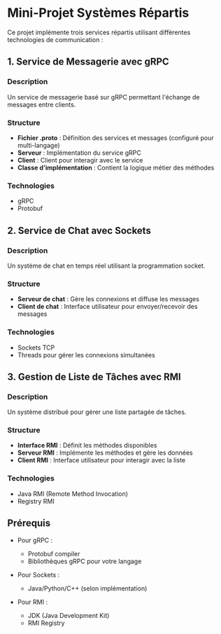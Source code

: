 # Mini-Projet Systèmes Répartis

Ce projet implémente trois services répartis utilisant différentes technologies de communication :

## 1. Service de Messagerie avec gRPC

### Description
Un service de messagerie basé sur gRPC permettant l'échange de messages entre clients.

### Structure
- **Fichier .proto** : Définition des services et messages (configuré pour multi-langage)
- **Serveur** : Implémentation du service gRPC
- **Client** : Client pour interagir avec le service
- **Classe d'implémentation** : Contient la logique métier des méthodes

### Technologies
- gRPC
- Protobuf

## 2. Service de Chat avec Sockets

### Description
Un système de chat en temps réel utilisant la programmation socket.

### Structure
- **Serveur de chat** : Gère les connexions et diffuse les messages
- **Client de chat** : Interface utilisateur pour envoyer/recevoir des messages

### Technologies
- Sockets TCP
- Threads pour gérer les connexions simultanées

## 3. Gestion de Liste de Tâches avec RMI

### Description
Un système distribué pour gérer une liste partagée de tâches.

### Structure
- **Interface RMI** : Définit les méthodes disponibles
- **Serveur RMI** : Implémente les méthodes et gère les données
- **Client RMI** : Interface utilisateur pour interagir avec la liste

### Technologies
- Java RMI (Remote Method Invocation)
- Registry RMI

## Prérequis

- Pour gRPC :
  - Protobuf compiler
  - Bibliothèques gRPC pour votre langage

- Pour Sockets :
  - Java/Python/C++ (selon implémentation)

- Pour RMI :
  - JDK (Java Development Kit)
  - RMI Registry
